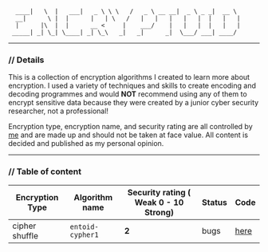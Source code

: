 ```
  ____|   \  |   ___|   _ \ \ \   /   _ \ __ __|  _ \ _ _|  __ \  
  __|      \ |  |      |   | \   /   |   |   |   |   |  |   |   | 
  |      |\  |  |      __ <     |    ___/    |   |   |  |   |   | 
 _____| _| \_| \____| _| \_\   _|   _|      _|  \___/ ___| ____/  
```

***

### // Details

This is a collection of encryption algorithms I created to learn more about encryption. I used a variety of techniques and skills to create encoding and decoding programmes and would **NOT** recommend using any of them to encrypt sensitive data because they were created by a junior cyber security researcher, not a professional!

Encryption type, encryption name, and security rating are all controlled by [me](https://github.com/NotReeceHarris) and are made up and should not be taken at face value. All content is decided and published as my personal opinion. 

***

### // Table of content

Encryption Type | Algorithm name | Security rating ( Weak 0 - 10 Strong) | Status | Code
--- | --- | --- | --- | ---
cipher shuffle | `entoid-cypher1` | **2** | bugs | [here](entoid-cypher1)
